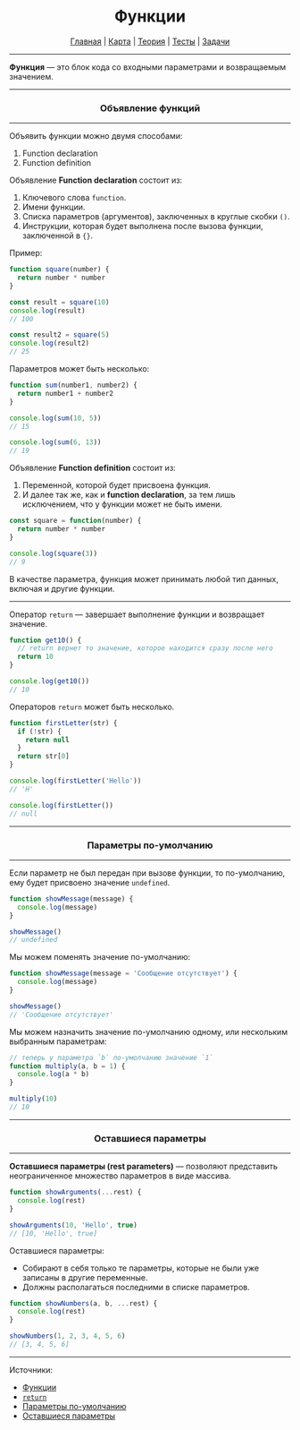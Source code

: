 <div align="center">

# Функции

[Главная](https://github.com/dollaween/junior-roadmap/)
|
[Карта](/roadmap/README.md)
|
[Теория](/theory/README.md)
|
[Тесты](/tests/README.md)
|
[Задачи](/tasks/README.md)

</div>

---

**Функция** — это блок кода со входными параметрами и возвращаемым значением.

---

<div align="center">

### Объявление функций

</div>

---

Объявить функции можно двумя способами:
1. Function declaration
2. Function definition

Объявление **Function declaration** состоит из:
1. Ключевого слова `function`.
2. Имени функции.
3. Списка параметров (аргументов), заключенных в круглые скобки `()`.
4. Инструкции, которая будет выполнена после вызова функции, заключенной в `{}`.

Пример:
```js
function square(number) {
  return number * number
}

const result = square(10)
console.log(result)
// 100

const result2 = square(5)
console.log(result2)
// 25
```

Параметров может быть несколько:
```js
function sum(number1, number2) {
  return number1 + number2
}

console.log(sum(10, 5))
// 15

console.log(sum(6, 13))
// 19
```

Объявление **Function definition** состоит из:
1. Переменной, которой будет присвоена функция.
2. И далее так же, как и **function declaration**, за тем лишь исключением, что у функции может не быть имени.

```js
const square = function(number) {
  return number * number
}

console.log(square(3))
// 9
```

В качестве параметра, функция может принимать любой тип данных, включая и другие функции.

---

Оператор `return` — завершает выполнение функции и возвращает значение.

```js
function get10() {
  // return вернет то значение, которое находится сразу после него
  return 10
}

console.log(get10())
// 10
```

Операторов `return` может быть несколько.
```js
function firstLetter(str) {
  if (!str) {
    return null
  }
  return str[0]
}

console.log(firstLetter('Hello'))
// 'H'

console.log(firstLetter())
// null
```

---

<div align="center">

### Параметры по-умолчанию

</div>

---

Если параметр не был передан при вызове функции, то по-умолчанию, ему будет присвоено значение `undefined`.

```js
function showMessage(message) {
  console.log(message)
}

showMessage()
// undefined
```

Мы можем поменять значение по-умолчанию:

```js
function showMessage(message = 'Сообщение отсутствует') {
  console.log(message)
}

showMessage()
// 'Сообщение отсутствует'
```

Мы можем назначить значение по-умолчанию одному, или нескольким выбранным параметрам:

```js
// теперь у параметра `b` по-умолчанию значение `1`
function multiply(a, b = 1) {
  console.log(a * b)
}

multiply(10)
// 10
```

---

<div align="center">

### Оставшиеся параметры

</div>

---

**Оставшиеся параметры (rest parameters)** — позволяют представить неограниченное множество параметров в виде массива.

```js
function showArguments(...rest) {
  console.log(rest)
}

showArguments(10, 'Hello', true)
// [10, 'Hello', true]
```

Оставшиеся параметры:
* Собирают в себя только те параметры, которые не были уже записаны в другие переменные.
* Должны располагаться последними в списке параметров.

```js
function showNumbers(a, b, ...rest) {
  console.log(rest)
}

showNumbers(1, 2, 3, 4, 5, 6)
// [3, 4, 5, 6]
```










---

Источники:
* [Функции](https://developer.mozilla.org/ru/docs/Web/JavaScript/Guide/Functions)
* [`return`](https://developer.mozilla.org/ru/docs/Web/JavaScript/Reference/Statements/return)
* [Параметры по-умолчанию](https://developer.mozilla.org/ru/docs/Web/JavaScript/Reference/Functions/Default_parameters)
* [Оставшиеся параметры](https://developer.mozilla.org/ru/docs/Web/JavaScript/Reference/Functions/Rest_parameters)


